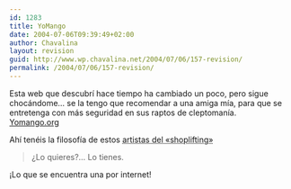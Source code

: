 ```yaml
---
id: 1283
title: YoMango
date: 2004-07-06T09:39:49+02:00
author: Chavalina
layout: revision
guid: http://www.wp.chavalina.net/2004/07/06/157-revision/
permalink: /2004/07/06/157-revision/
---
```

Esta web que descubrí hace tiempo ha cambiado un poco, pero sigue chocándome… se la tengo que recomendar a una amiga mía, para que se entretenga con más seguridad en sus raptos de cleptomanía.  
<a href=http://www.yomango.org target=&prime;_blank&prime;>Yomango.org</a> 

Ahí tenéis la filosofía de estos <acronym title="mangantes de toda la vida">artistas del «shoplifting»</acronym>

> &iquest;Lo quieres?… Lo tienes.

¡Lo que se encuentra una por internet!